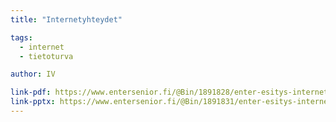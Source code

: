```yaml
---
title: "Internetyhteydet"

tags:
  - internet
  - tietoturva

author: IV

link-pdf: https://www.entersenior.fi/@Bin/1891828/enter-esitys-internet-yhteys-tavat-v1.6-ive.pdf
link-pptx: https://www.entersenior.fi/@Bin/1891831/enter-esitys-internet-yhteys-tavat-v1.6-ive.pptx
---
```


